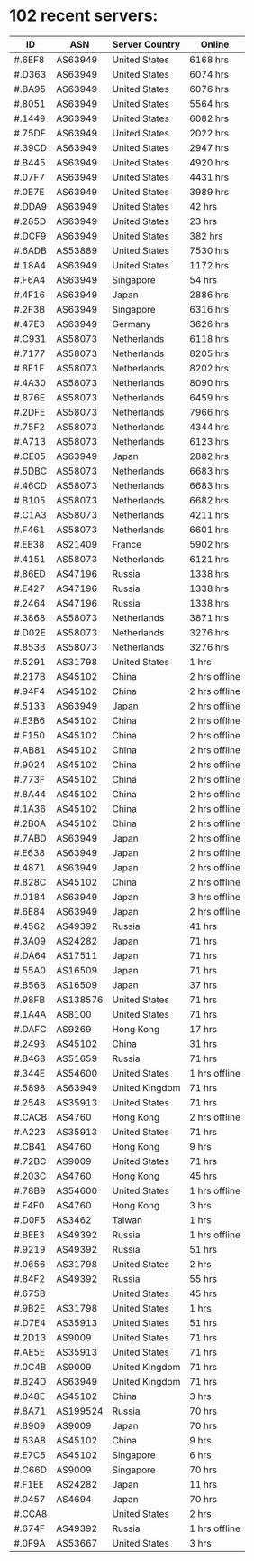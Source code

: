 # 102 recent servers:

| ID | ASN | Server Country | Online |
| ------ | ------ | ------ | ------ |
| #.6EF8 | AS63949 | United States | 6168 hrs |
| #.D363 | AS63949 | United States | 6074 hrs |
| #.BA95 | AS63949 | United States | 6076 hrs |
| #.8051 | AS63949 | United States | 5564 hrs |
| #.1449 | AS63949 | United States | 6082 hrs |
| #.75DF | AS63949 | United States | 2022 hrs |
| #.39CD | AS63949 | United States | 2947 hrs |
| #.B445 | AS63949 | United States | 4920 hrs |
| #.07F7 | AS63949 | United States | 4431 hrs |
| #.0E7E | AS63949 | United States | 3989 hrs |
| #.DDA9 | AS63949 | United States | 42 hrs |
| #.285D | AS63949 | United States | 23 hrs |
| #.DCF9 | AS63949 | United States | 382 hrs |
| #.6ADB | AS53889 | United States | 7530 hrs |
| #.18A4 | AS63949 | United States | 1172 hrs |
| #.F6A4 | AS63949 | Singapore | 54 hrs |
| #.4F16 | AS63949 | Japan | 2886 hrs |
| #.2F3B | AS63949 | Singapore | 6316 hrs |
| #.47E3 | AS63949 | Germany | 3626 hrs |
| #.C931 | AS58073 | Netherlands | 6118 hrs |
| #.7177 | AS58073 | Netherlands | 8205 hrs |
| #.8F1F | AS58073 | Netherlands | 8202 hrs |
| #.4A30 | AS58073 | Netherlands | 8090 hrs |
| #.876E | AS58073 | Netherlands | 6459 hrs |
| #.2DFE | AS58073 | Netherlands | 7966 hrs |
| #.75F2 | AS58073 | Netherlands | 4344 hrs |
| #.A713 | AS58073 | Netherlands | 6123 hrs |
| #.CE05 | AS63949 | Japan | 2882 hrs |
| #.5DBC | AS58073 | Netherlands | 6683 hrs |
| #.46CD | AS58073 | Netherlands | 6683 hrs |
| #.B105 | AS58073 | Netherlands | 6682 hrs |
| #.C1A3 | AS58073 | Netherlands | 4211 hrs |
| #.F461 | AS58073 | Netherlands | 6601 hrs |
| #.EE38 | AS21409 | France | 5902 hrs |
| #.4151 | AS58073 | Netherlands | 6121 hrs |
| #.86ED | AS47196 | Russia | 1338 hrs |
| #.E427 | AS47196 | Russia | 1338 hrs |
| #.2464 | AS47196 | Russia | 1338 hrs |
| #.3868 | AS58073 | Netherlands | 3871 hrs |
| #.D02E | AS58073 | Netherlands | 3276 hrs |
| #.853B | AS58073 | Netherlands | 3276 hrs |
| #.5291 | AS31798 | United States | 1 hrs |
| #.217B | AS45102 | China | 2 hrs offline |
| #.94F4 | AS45102 | China | 2 hrs offline |
| #.5133 | AS63949 | Japan | 2 hrs offline |
| #.E3B6 | AS45102 | China | 2 hrs offline |
| #.F150 | AS45102 | China | 2 hrs offline |
| #.AB81 | AS45102 | China | 2 hrs offline |
| #.9024 | AS45102 | China | 2 hrs offline |
| #.773F | AS45102 | China | 2 hrs offline |
| #.8A44 | AS45102 | China | 2 hrs offline |
| #.1A36 | AS45102 | China | 2 hrs offline |
| #.2B0A | AS45102 | China | 2 hrs offline |
| #.7ABD | AS63949 | Japan | 2 hrs offline |
| #.E638 | AS63949 | Japan | 2 hrs offline |
| #.4871 | AS63949 | Japan | 2 hrs offline |
| #.828C | AS45102 | China | 2 hrs offline |
| #.0184 | AS63949 | Japan | 3 hrs offline |
| #.6E84 | AS63949 | Japan | 2 hrs offline |
| #.4562 | AS49392 | Russia | 41 hrs |
| #.3A09 | AS24282 | Japan | 71 hrs |
| #.DA64 | AS17511 | Japan | 71 hrs |
| #.55A0 | AS16509 | Japan | 71 hrs |
| #.B56B | AS16509 | Japan | 37 hrs |
| #.98FB | AS138576 | United States | 71 hrs |
| #.1A4A | AS8100 | United States | 71 hrs |
| #.DAFC | AS9269 | Hong Kong | 17 hrs |
| #.2493 | AS45102 | China | 31 hrs |
| #.B468 | AS51659 | Russia | 71 hrs |
| #.344E | AS54600 | United States | 1 hrs offline |
| #.5898 | AS63949 | United Kingdom | 71 hrs |
| #.2548 | AS35913 | United States | 71 hrs |
| #.CACB | AS4760 | Hong Kong | 2 hrs offline |
| #.A223 | AS35913 | United States | 71 hrs |
| #.CB41 | AS4760 | Hong Kong | 9 hrs |
| #.72BC | AS9009 | United States | 71 hrs |
| #.203C | AS4760 | Hong Kong | 45 hrs |
| #.78B9 | AS54600 | United States | 1 hrs offline |
| #.F4F0 | AS4760 | Hong Kong | 3 hrs |
| #.D0F5 | AS3462 | Taiwan | 1 hrs |
| #.BEE3 | AS49392 | Russia | 1 hrs offline |
| #.9219 | AS49392 | Russia | 51 hrs |
| #.0656 | AS31798 | United States | 2 hrs |
| #.84F2 | AS49392 | Russia | 55 hrs |
| #.675B |  | United States | 45 hrs |
| #.9B2E | AS31798 | United States | 1 hrs |
| #.D7E4 | AS35913 | United States | 51 hrs |
| #.2D13 | AS9009 | United States | 71 hrs |
| #.AE5E | AS35913 | United States | 71 hrs |
| #.0C4B | AS9009 | United Kingdom | 71 hrs |
| #.B24D | AS63949 | United Kingdom | 71 hrs |
| #.048E | AS45102 | China | 3 hrs |
| #.8A71 | AS199524 | Russia | 70 hrs |
| #.8909 | AS9009 | Japan | 70 hrs |
| #.63A8 | AS45102 | China | 9 hrs |
| #.E7C5 | AS45102 | Singapore | 6 hrs |
| #.C66D | AS9009 | Singapore | 70 hrs |
| #.F1EE | AS24282 | Japan | 11 hrs |
| #.0457 | AS4694 | Japan | 70 hrs |
| #.CCA8 |  | United States | 2 hrs |
| #.674F | AS49392 | Russia | 1 hrs offline |
| #.0F9A | AS53667 | United States | 3 hrs |

